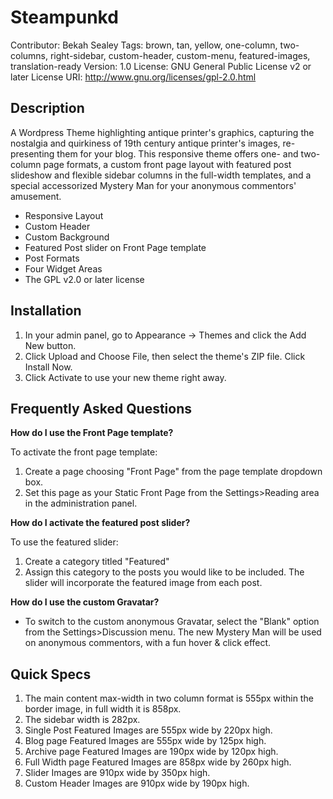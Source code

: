 # Steampunkd

Contributor: Bekah Sealey
Tags: brown, tan, yellow, one-column, two-columns, right-sidebar, custom-header, custom-menu, featured-images, translation-ready
Version: 1.0
License: GNU General Public License v2 or later
License URI: http://www.gnu.org/licenses/gpl-2.0.html

## Description 
A Wordpress Theme highlighting antique printer's graphics, capturing the nostalgia and quirkiness of 19th century antique printer's images, re-presenting them for your blog. This responsive theme offers one- and two-column page formats, a custom front page layout with featured post slideshow and flexible sidebar columns in the full-width templates, and a special accessorized Mystery Man for your anonymous commentors' amusement.

* Responsive Layout
* Custom Header
* Custom Background
* Featured Post slider on Front Page template
* Post Formats
* Four Widget Areas
* The GPL v2.0 or later license

## Installation

1. In your admin panel, go to Appearance -> Themes and click the Add New button.
2. Click Upload and Choose File, then select the theme's ZIP file. Click Install Now.
3. Click Activate to use your new theme right away.

## Frequently Asked Questions

**How do I use the Front Page template?**

To activate the front page template: 
1. Create a page choosing "Front Page" from the page template dropdown box. 
2. Set this page as your Static Front Page from the Settings>Reading area in the administration panel.


**How do I activate the featured post slider?**

To use the featured slider:
1. Create a category titled "Featured"
2. Assign this category to the posts you would like to be included. The slider will incorporate the featured image from each post.


**How do I use the custom Gravatar?**

* To switch to the custom anonymous Gravatar, select the "Blank" option from the Settings>Discussion menu. The new Mystery Man will be used on anonymous commentors, with a fun hover & click effect.

## Quick Specs 

1. The main content max-width in two column format is 555px within the border image, in full width it is 858px.
2. The sidebar width is 282px.
3. Single Post Featured Images are 555px wide by 220px high.
4. Blog page Featured Images are 555px wide by 125px high.
5. Archive page Featured Images are 190px wide by 120px high.
6. Full Width page Featured Images are 858px wide by 260px high.
7. Slider Images are 910px wide by 350px high.
8. Custom Header Images are 910px wide by 190px high.
